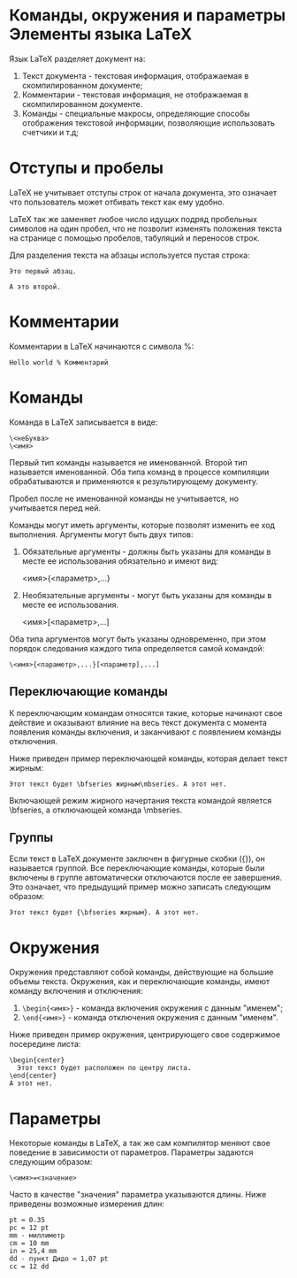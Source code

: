 Команды, окружения и параметры
Элементы языка LaTeX
==================== 
Язык LaTeX разделяет документ на:
1. Текст документа - текстовая информация, отображаемая в скомпилированном документе;
1. Комментарии - текстовая информация, не отображаемая в скомпилированном документе.
1. Команды - специальные макросы, определяющие способы отображения текстовой информации, позволяющие использовать счетчики и т.д;

Отступы и пробелы
=================

LaTeX не учитывает отступы строк от начала документа, это означает что пользователь может отбивать текст как ему удобно.

LaTeX так же заменяет любое число идущих подряд пробельных символов на один пробел, что не позволит изменять положения текста на странице с помощью пробелов, табуляций и переносов строк.

Для разделения текста на абзацы используется пустая строка:

    Это первый абзац.
    
    А это второй.

Комментарии
===========

Комментарии в LaTeX начинаются с символа %:

    Hello world % Комментарий

Команды
=======

Команда в LaTeX записывается в виде:

    \<неБуква>
    \<имя>

Первый тип команды называется не именованной. Второй тип называется именованной. Оба типа команд в процессе компиляции обрабатываются и применяются к результирующему документу.

Пробел после не именованной команды не учитывается, но учитывается перед ней.

Команды могут иметь аргументы, которые позволят изменить ее ход выполнения. Аргументы могут быть двух типов:

1. Обязательные аргументы - должны быть указаны для команды в месте ее использования обязательно и имеют вид:

    \<имя>{<параметр>,...}

1. Необязательные аргументы - могут быть указаны для команды в месте ее использования.

    \<имя>[<параметр>,...]

Оба типа аргументов могут быть указаны одновременно, при этом порядок следования каждого типа определяется самой командой:

    \<имя>{<параметр>,...}[<параметр],...]
    
Переключающие команды
---------------------

К переключающим командам относятся такие, которые начинают свое действие и оказывают влияние на весь текст документа с момента появления команды включения, и заканчивают с появлением команды отключения.

Ниже приведен пример переключающей команды, которая делает текст жирным:

    Этот текст будет \bfseries жирным\mbseries. А этот нет.

Включающей режим жирного начертания текста командой является \bfseries, а отключающей команда \mbseries.

Группы
------

Если текст в LaTeX документе заключен в фигурные скобки ({}), он называется группой. Все переключающие команды, которые были включены в группе автоматически отключаются после ее завершения. Это означает, что предыдущий пример можно записать следующим образом:

    Этот текст будет {\bfseries жирным}. А этот нет.

Окружения
=========

Окружения представляют собой команды, действующие на большие объемы текста. Окружения, как и переключающие команды, имеют команду включения и отключения:
1. `\begin{<имя>}` - команда включения окружения с данным "именем";
1. `\end{<имя>}` - команда отключения окружения с данным "именем".

Ниже приведен пример окружения, центрирующего свое содержимое посередине листа:

    \begin{center}
      Этот текст будет расположен по центру листа.
    \end{center}
    А этот нет.

Параметры
=========

Некоторые команды в LaTeX, а так же сам компилятор меняют свое поведение в зависимости от параметров. Параметры задаются следующим образом:

    \<имя>=<значение>

Часто в качестве "значения" параметра указываются длины. Ниже приведены возможные измерения длин:

    pt ≈ 0.35
    pc = 12 pt
    mm - миллиметр
    cm = 10 mm
    in = 25,4 mm
    dd - пункт Дидо ≈ 1,07 pt
    cc = 12 dd
